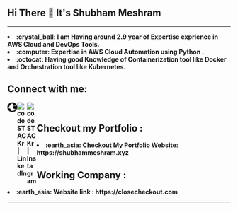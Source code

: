 <!-- @format -->

## Hi There :wave: It's Shubham Meshram 
<hr>
<b>
<li> :crystal_ball: I am Having around 2.9 year of Expertise exprience in AWS Cloud and DevOps Tools.<br>
<li> :computer: Expertise in AWS Cloud Automation using Python . <br>
<li> :octocat: Having good Knowledge of Containerization tool like Docker and Orchestration tool like Kubernetes.
 
 ## Connect with me:
[<img align="left" alt="codeSTACKr.com" width="22px" src="https://raw.githubusercontent.com/iconic/open-iconic/master/svg/globe.svg" />][website]
[<img align="left" alt="codeSTACKr | LinkedIn" width="22px" src="https://cdn.jsdelivr.net/npm/simple-icons@v3/icons/linkedin.svg" />][linkedin]
[<img align="left" alt="codeSTACKr | Instagram" width="22px" src="https://cdn.jsdelivr.net/npm/simple-icons@v3/icons/instagram.svg" />][instagram]

</br>

## Checkout my Portfolio :
<li> :earth_asia: Checkout My Portfolio Website: https://shubhammeshram.xyz

## Working Company : 
<li> :earth_asia: Website link : https://closecheckout.com
<b>
<hr>



</details>

[website]: https://shubhammeshram.xyz
[instagram]: https://www.instagram.com/i.am.shubmeshram/?hl=en
[linkedin]: https://www.linkedin.com/in/shubham-meshram-3778941a1/
